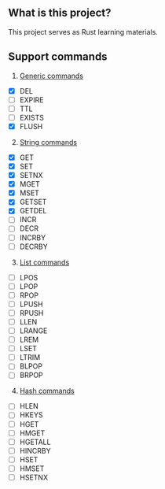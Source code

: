 ## What is this project?
This project serves as Rust learning materials.

## Support commands
1. [Generic commands](https://redis.io/commands/?group=generic)
- [X] DEL
- [ ] EXPIRE
- [ ] TTL
- [ ] EXISTS
- [x] FLUSH

2. [String commands](https://redis.io/commands/?group=string)
- [x] GET
- [x] SET
- [x] SETNX
- [x] MGET
- [x] MSET
- [x] GETSET
- [x] GETDEL
- [ ] INCR
- [ ] DECR
- [ ] INCRBY
- [ ] DECRBY

3. [List commands](https://redis.io/commands/?group=list)
- [ ] LPOS
- [ ] LPOP
- [ ] RPOP
- [ ] LPUSH
- [ ] RPUSH
- [ ] LLEN
- [ ] LRANGE
- [ ] LREM
- [ ] LSET
- [ ] LTRIM
- [ ] BLPOP
- [ ] BRPOP

4. [Hash commands](https://redis.io/commands/?group=hash)
- [ ] HLEN
- [ ] HKEYS
- [ ] HGET
- [ ] HMGET
- [ ] HGETALL
- [ ] HINCRBY
- [ ] HSET
- [ ] HMSET
- [ ] HSETNX